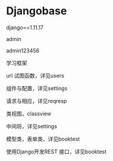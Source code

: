# Djangobase



django==1.11.17

admin

admin123456

学习框架

url 试图函数，详见users

组件与配置，详见settings

请求与相应，详见reqresp

类视图，classview

中间将，详见settings

模型类，表单类，详见booktest

使用Django开发REST 接口，详见booktest

